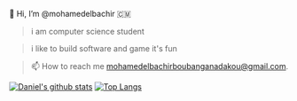 👋 Hi, I’m @mohamedelbachir
🇨🇲
> i am computer science student

> i like to build software and game it's fun

> 📫 How to reach me mohamedelbachirboubanganadakou@gmail.com.

[![Daniel's github stats](https://github-readme-stats.vercel.app/api?username=mohamedelbachir&show_icons=true&theme=github_dark)](https://github.com/mohamedelbachir/github-readme-stats)
[![Top Langs](https://github-readme-stats.vercel.app/api/top-langs/?username=mohamedelbachir&layout=compact&theme=github_dark)](https://github.com/mohamedelbachir/github-readme-stats)
<!---
mohamedelbachir/mohamedelbachir is a ✨ special ✨ repository because its `README.md` (this file) appears on your GitHub profile.
You can click the Preview link to take a look at your changes.
--->

